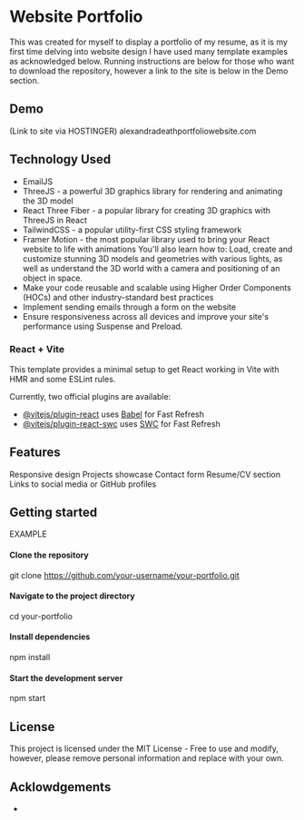 # Website Portfolio 

This was created for myself to display a portfolio of my resume, as it is my first time delving into website design I have used many template examples as acknowledged below. Running instructions are below for those who want to download the repository, however a link to the site is below in the Demo section.

## Demo
(Link to site via HOSTINGER)
alexandradeathportfoliowebsite.com

## Technology Used
- EmailJS
- ThreeJS - a powerful 3D graphics library for rendering and animating the 3D model
- React Three Fiber - a popular library for creating 3D graphics with ThreeJS in React
- TailwindCSS - a popular utility-first CSS styling framework
- Framer Motion - the most popular library used to bring your React website to life with animations You'll also learn how to:
Load, create and customize stunning 3D models and geometries with various lights, as well as understand the 3D world with a camera and positioning of an object in space.
- Make your code reusable and scalable using Higher Order Components (HOCs) and other industry-standard best practices
- Implement sending emails through a form on the website
- Ensure responsiveness across all devices and improve your site's performance using Suspense and Preload.

### React + Vite
This template provides a minimal setup to get React working in Vite with HMR and some ESLint rules.

Currently, two official plugins are available:

- [@vitejs/plugin-react](https://github.com/vitejs/vite-plugin-react/blob/main/packages/plugin-react/README.md) uses [Babel](https://babeljs.io/) for Fast Refresh
- [@vitejs/plugin-react-swc](https://github.com/vitejs/vite-plugin-react-swc) uses [SWC](https://swc.rs/) for Fast Refresh

## Features
Responsive design
Projects showcase
Contact form
Resume/CV section
Links to social media or GitHub profiles

## Getting started
EXAMPLE
#### Clone the repository
git clone https://github.com/your-username/your-portfolio.git

#### Navigate to the project directory
cd your-portfolio

#### Install dependencies
npm install

#### Start the development server
npm start

## License
This project is licensed under the MIT License - Free to use and modify, however, please remove personal information and replace with your own. 

## Acklowdgements
- 